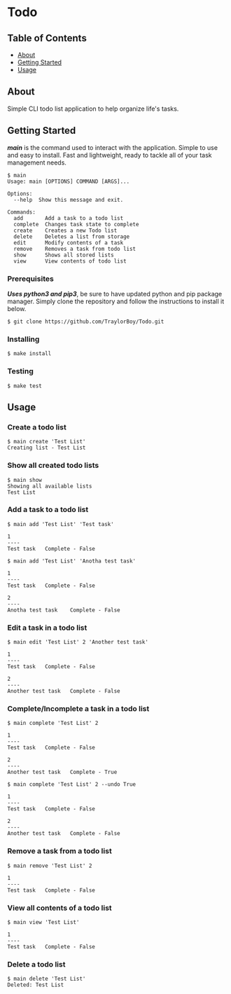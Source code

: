 # Todo

## Table of Contents

- [About](#about)
- [Getting Started](#getting_started)
- [Usage](#usage)

## About <a name = "about"></a>

Simple CLI todo list application to help organize life's tasks.

## Getting Started <a name = "getting_started"></a>

***main*** is the command used to interact with the application. Simple to use
and easy to install. Fast and lightweight, ready to tackle all of your task
management needs.

```
$ main
Usage: main [OPTIONS] COMMAND [ARGS]...

Options:
  --help  Show this message and exit.

Commands:
  add       Add a task to a todo list
  complete  Changes task state to complete
  create    Creates a new Todo list
  delete    Deletes a list from storage
  edit      Modify contents of a task
  remove    Removes a task from todo list
  show      Shows all stored lists
  view      View contents of todo list
```

### Prerequisites

 ***Uses python3 and pip3***, be sure to have updated python and pip package manager. Simply clone the repository and follow the instructions to install it below.

```
$ git clone https://github.com/TraylorBoy/Todo.git
```

### Installing

```
$ make install
```

### Testing

```
$ make test
```

## Usage <a name = "usage"></a>

### Create a todo list
```
$ main create 'Test List'
Creating list - Test List
```

### Show all created todo lists
```
$ main show
Showing all available lists
Test List
```

### Add a task to a todo list
```
$ main add 'Test List' 'Test task'

1
----
Test task	Complete - False
```

```
$ main add 'Test List' 'Anotha test task'

1
----
Test task	Complete - False

2
----
Anotha test task	Complete - False
```

### Edit a task in a todo list
```
$ main edit 'Test List' 2 'Another test task'

1
----
Test task	Complete - False

2
----
Another test task	Complete - False
```

### Complete/Incomplete a task in a todo list
```
$ main complete 'Test List' 2

1
----
Test task	Complete - False

2
----
Another test task	Complete - True
```
```
$ main complete 'Test List' 2 --undo True

1
----
Test task	Complete - False

2
----
Another test task	Complete - False
```

### Remove a task from a todo list
```
$ main remove 'Test List' 2

1
----
Test task	Complete - False
```

### View all contents of a todo list
```
$ main view 'Test List'

1
----
Test task	Complete - False
```

### Delete a todo list
```
$ main delete 'Test List'
Deleted: Test List
```
